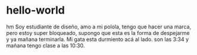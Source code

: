 # hello-world
hm
Soy estudiante de diseño, amo a mi polola, tengo que hacer una marca, pero estoy super bloqueado, supongo que esta es la forma de despejarme y ya mañana terminarla. Mi gata esta durmiento acá al lado. son las 3:34 y mañana tengo clase a las 10:30.
